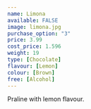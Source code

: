 ```yaml
---
name: Limona
available: FALSE
image: limona.jpg
purchase_option: "3"
price: 3.99
cost_price: 1.596
weight: 19
type: [Chocolate]
flavour: [Lemon]
colour: [Brown]
free: [Alcohol]
---
```

Praline with lemon flavour.